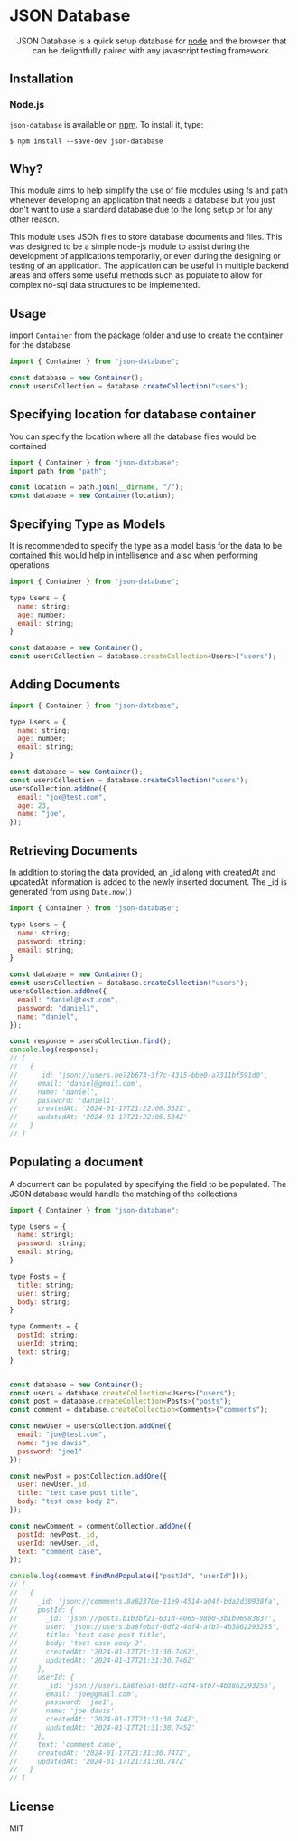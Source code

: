 # JSON Database

<p align=center>
  JSON Database is a quick setup database for <a href="http://nodejs.org">node</a> and the browser that can be delightfully paired with any javascript testing framework.
</p>

## Installation

### Node.js

`json-database` is available on [npm](http://npmjs.org). To install it, type:

    $ npm install --save-dev json-database

## Why?

This module aims to help simplify the use of file modules using fs and path whenever developing 
an application that needs a database but you just don't want to use a standard database due to the long setup or for any other reason.

This module uses JSON files to store database documents and files. This was designed to be 
a simple node-js module to assist during the development of applications temporarily, or even
during the designing or testing of an application. The application can be useful in multiple 
backend areas and offers some useful methods such as populate to allow for complex no-sql data 
structures to be implemented.

## Usage

import `Container` from the package folder and use to create the container for the database

```javascript
import { Container } from "json-database";

const database = new Container();
const usersCollection = database.createCollection("users");
```


## Specifying location for database container

You can specify the location where all the database files would be contained

```javascript
import { Container } from "json-database";
import path from "path";

const location = path.join(__dirname, "/");
const database = new Container(location);
```


## Specifying Type as Models

It is recommended to specify the type as a model basis for the data to be contained
this would help in intellisence and also when performing operations

```javascript
import { Container } from "json-database";

type Users = {
  name: string;
  age: number;
  email: string;
}

const database = new Container();
const usersCollection = database.createCollection<Users>("users");
```


## Adding Documents

```javascript
import { Container } from "json-database";

type Users = {
  name: string;
  age: number;
  email: string;
}

const database = new Container();
const usersCollection = database.createCollection("users");
usersCollection.addOne({
  email: "joe@test.com",
  age: 23,
  name: "joe",
});
```


## Retrieving Documents

In addition to storing the data provided, an _id along with createdAt and updatedAt information is
added to the newly inserted document.
The _id is generated from using `Date.now()`

```javascript
import { Container } from "json-database";

type Users = {
  name: string;
  password: string;
  email: string;
}

const database = new Container();
const usersCollection = database.createCollection("users");
usersCollection.addOne({
  email: "daniel@test.com",
  password: "daniel1",
  name: "daniel",
});

const response = usersCollection.find();
console.log(response);
// [
//   {
//     _id: 'json://users.be72b673-3f7c-4315-bbe0-a7311bf591d0',
//     email: 'daniel@gmail.com',
//     name: 'daniel',
//     password: 'daniel1',
//     createdAt: '2024-01-17T21:22:06.532Z',
//     updatedAt: '2024-01-17T21:22:06.534Z'
//   }
// ]
```

## Populating a document

A document can be populated by specifying the field to be populated. The JSON database would handle the matching of the collections

```javascript
import { Container } from "json-database";

type Users = {
  name: stringl;
  password: string;
  email: string;
}

type Posts = {
  title: string;
  user: string;
  body: string;
}

type Comments = {
  postId: string;
  userId: string;
  text: string;
}


const database = new Container();
const users = database.createCollection<Users>("users");
const post = database.createCollection<Posts>("posts");
const comment = database.createCollection<Comments>("comments");

const newUser = usersCollection.addOne({
  email: "joe@test.com",
  name: "joe davis",
  password: "joe1"
});

const newPost = postCollection.addOne({
  user: newUser._id,
  title: "test case post title",
  body: "test case body 2",
});

const newComment = commentCollection.addOne({
  postId: newPost._id,
  userId: newUser._id,
  text: "comment case",
});

console.log(comment.findAndPopulate(["postId", "userId"]));
// [
//   {
//     _id: 'json://comments.8a82370e-11e9-4514-a04f-bda2d30938fa',
//     postId: {
//       _id: 'json://posts.b1b3bf21-631d-4065-88b0-3b1b06983837',
//       user: 'json://users.ba8febaf-0df2-4df4-afb7-4b3862293255',
//       title: 'test case post title',
//       body: 'test case body 2',
//       createdAt: '2024-01-17T21:31:30.746Z',
//       updatedAt: '2024-01-17T21:31:30.746Z'
//     },
//     userId: {
//       _id: 'json://users.ba8febaf-0df2-4df4-afb7-4b3862293255',
//       email: 'joe@gmail.com',
//       password: 'joe1',
//       name: 'joe davis',
//       createdAt: '2024-01-17T21:31:30.744Z',
//       updatedAt: '2024-01-17T21:31:30.745Z'
//     },
//     text: 'comment case',
//     createdAt: '2024-01-17T21:31:30.747Z',
//     updatedAt: '2024-01-17T21:31:30.747Z'
//   }
// ]

```


## License

MIT


